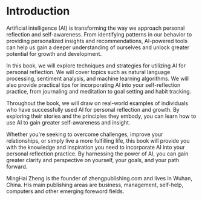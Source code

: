# Introduction

Artificial intelligence (AI) is transforming the way we approach personal reflection and self-awareness. From identifying patterns in our behavior to providing personalized insights and recommendations, AI-powered tools can help us gain a deeper understanding of ourselves and unlock greater potential for growth and development.

In this book, we will explore techniques and strategies for utilizing AI for personal reflection. We will cover topics such as natural language processing, sentiment analysis, and machine learning algorithms. We will also provide practical tips for incorporating AI into your self-reflection practice, from journaling and meditation to goal setting and habit tracking.

Throughout the book, we will draw on real-world examples of individuals who have successfully used AI for personal reflection and growth. By exploring their stories and the principles they embody, you can learn how to use AI to gain greater self-awareness and insight.

Whether you're seeking to overcome challenges, improve your relationships, or simply live a more fulfilling life, this book will provide you with the knowledge and inspiration you need to incorporate AI into your personal reflection practice. By harnessing the power of AI, you can gain greater clarity and perspective on yourself, your goals, and your path forward.

MingHai Zheng is the founder of zhengpublishing.com and lives in Wuhan, China. His main publishing areas are business, management, self-help, computers and other emerging foreword fields.
